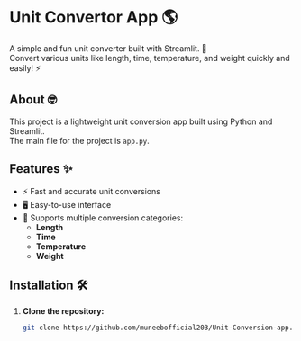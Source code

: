 # Unit Convertor App 🌎

A simple and fun unit converter built with Streamlit. 🚀  
Convert various units like length, time, temperature, and weight quickly and easily! ⚡

## About 🤓

This project is a lightweight unit conversion app built using Python and Streamlit.  
The main file for the project is `app.py`.

## Features ✨

- ⚡ Fast and accurate unit conversions
- 🖥️ Easy-to-use interface
- 📏 Supports multiple conversion categories:
  - **Length**
  - **Time**
  - **Temperature**
  - **Weight**

## Installation 🛠️

1. **Clone the repository:**

   ```bash
   git clone https://github.com/muneebofficial203/Unit-Conversion-app.git
